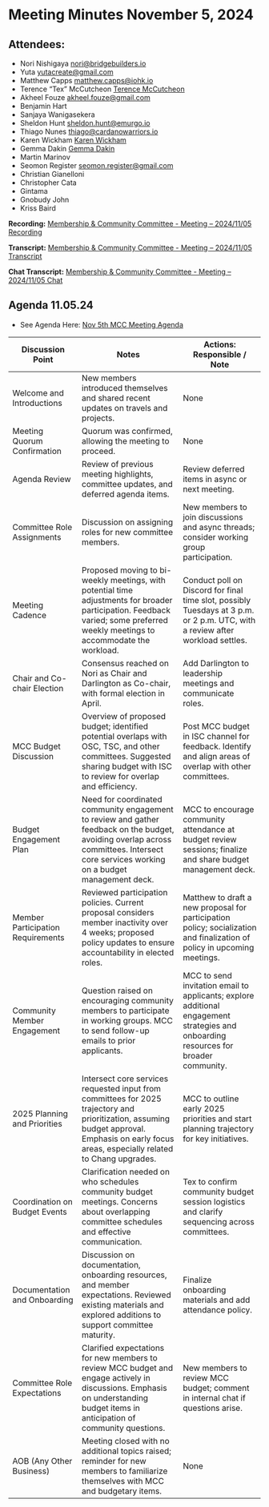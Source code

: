 # Meeting Minutes November 5, 2024

## Attendees:&#x20;

* Nori Nishigaya [nori@bridgebuilders.io](mailto:nori@bridgebuilders.io)
* Yuta [yutacreate@gmail.com](mailto:yutacreate@gmail.com)
* Matthew Capps [matthew.capps@iohk.io](mailto:matthew.capps@iohk.io)
* Terence “Tex” McCutcheon [Terence McCutcheon](mailto:terence.mccutcheon@intersectmbo.org)
* Akheel Fouze [akheel.fouze@gmail.com](mailto:akheel.fouze@gmail.com)
* Benjamin Hart
* Sanjaya Wanigasekera&#x20;
* Sheldon Hunt [sheldon.hunt@emurgo.io](mailto:sheldon.hunt@emurgo.io)
* Thiago Nunes [thiago@cardanowarriors.io](mailto:thiago@cardanowarriors.io)
* Karen Wickham [Karen Wickham](mailto:karen.wickham@intersectmbo.org)
* Gemma Dakin [Gemma Dakin](mailto:gemma.dakin@intersectmbo.org)
* Martin Marinov&#x20;
* Seomon Register [seomon.register@gmail.com](mailto:seomon.register@gmail.com)
* Christian Gianelloni&#x20;
* Christopher Cata&#x20;
* Gintama&#x20;
* Gnobudy John
* Kriss Baird

**Recording:** [Membership & Community Committee - Meeting – 2024/11/05 Recording](https://drive.google.com/file/d/1Z23IZ8sHenLRKwG9Bf5pB8ngaaYc6-vi/view?usp=sharing)

**Transcript:** [Membership & Community Committee - Meeting – 2024/11/05 Transcript](https://docs.google.com/document/d/1KQPkl5WC6WYpozEaKHG6sHnBpVBqErk7WkbadsKM7g0/edit?usp=sharing)

**Chat Transcript:** [Membership & Community Committee - Meeting – 2024/11/05 Chat](https://drive.google.com/file/d/183a6IPgknHC\_6uvAK-ahbbklJBFNeS-L/view?usp=sharing)

## Agenda 11.05.24

* See Agenda Here: [Nov 5th MCC Meeting Agenda](https://docs.google.com/document/d/1pKTCjLhKCky3QH07RtitszkCf0Ugu5kMaD8FjJsucnw/edit?usp=sharing)



| Discussion Point                  | Notes                                                                                                                                                                                          | Actions: Responsible / Note                                                                                                          |
| --------------------------------- | ---------------------------------------------------------------------------------------------------------------------------------------------------------------------------------------------- | ------------------------------------------------------------------------------------------------------------------------------------ |
| Welcome and Introductions         | New members introduced themselves and shared recent updates on travels and projects.                                                                                                           | None                                                                                                                                 |
| Meeting Quorum Confirmation       | Quorum was confirmed, allowing the meeting to proceed.                                                                                                                                         | None                                                                                                                                 |
| Agenda Review                     | Review of previous meeting highlights, committee updates, and deferred agenda items.                                                                                                           | Review deferred items in async or next meeting.                                                                                      |
| Committee Role Assignments        | Discussion on assigning roles for new committee members.                                                                                                                                       | New members to join discussions and async threads; consider working group participation.                                             |
| Meeting Cadence                   | Proposed moving to bi-weekly meetings, with potential time adjustments for broader participation. Feedback varied; some preferred weekly meetings to accommodate the workload.                 | Conduct poll on Discord for final time slot, possibly Tuesdays at 3 p.m. or 2 p.m. UTC, with a review after workload settles.        |
| Chair and Co-chair Election       | Consensus reached on Nori as Chair and Darlington as Co-chair, with formal election in April.                                                                                                  | Add Darlington to leadership meetings and communicate roles.                                                                         |
| MCC Budget Discussion             | Overview of proposed budget; identified potential overlaps with OSC, TSC, and other committees. Suggested sharing budget with ISC to review for overlap and efficiency.                        | Post MCC budget in ISC channel for feedback. Identify and align areas of overlap with other committees.                              |
| Budget Engagement Plan            | Need for coordinated community engagement to review and gather feedback on the budget, avoiding overlap across committees. Intersect core services working on a budget management deck.        | MCC to encourage community attendance at budget review sessions; finalize and share budget management deck.                          |
| Member Participation Requirements | Reviewed participation policies. Current proposal considers member inactivity over 4 weeks; proposed policy updates to ensure accountability in elected roles.                                 | Matthew to draft a new proposal for participation policy; socialization and finalization of policy in upcoming meetings.             |
| Community Member Engagement       | Question raised on encouraging community members to participate in working groups. MCC to send follow-up emails to prior applicants.                                                           | MCC to send invitation email to applicants; explore additional engagement strategies and onboarding resources for broader community. |
| 2025 Planning and Priorities      | Intersect core services requested input from committees for 2025 trajectory and prioritization, assuming budget approval. Emphasis on early focus areas, especially related to Chang upgrades. | MCC to outline early 2025 priorities and start planning trajectory for key initiatives.                                              |
| Coordination on Budget Events     | Clarification needed on who schedules community budget meetings. Concerns about overlapping committee schedules and effective communication.                                                   | Tex to confirm community budget session logistics and clarify sequencing across committees.                                          |
| Documentation and Onboarding      | Discussion on documentation, onboarding resources, and member expectations. Reviewed existing materials and explored additions to support committee maturity.                                  | Finalize onboarding materials and add attendance policy.                                                                             |
| Committee Role Expectations       | Clarified expectations for new members to review MCC budget and engage actively in discussions. Emphasis on understanding budget items in anticipation of community questions.                 | New members to review MCC budget; comment in internal chat if questions arise.                                                       |
| AOB (Any Other Business)          | Meeting closed with no additional topics raised; reminder for new members to familiarize themselves with MCC and budgetary items.                                                              | None                                                                                                                                 |

